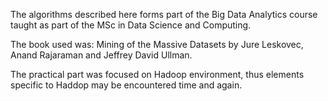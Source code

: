 The algorithms described here forms part of the Big Data Analytics course taught as part of the MSc in Data Science and Computing.

The book used was:
Mining of the Massive Datasets by Jure Leskovec, Anand Rajaraman and Jeffrey David Ullman.

The practical part was focused on Hadoop environment, thus elements specific to Haddop may be encountered time and again.
